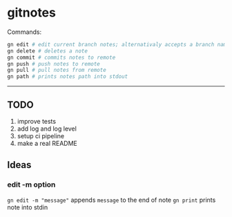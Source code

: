 # gitnotes

Commands:

```bash
gn edit # edit current branch notes; alternativaly accepts a branch name
gn delete # deletes a note
gn commit # commits notes to remote
gn push # push notes to remote
gn pull # pull notes from remote
gn path # prints notes path into stdout
```

---

## TODO

1. improve tests
2. add log and log level
3. setup ci pipeline
4. make a real README

## Ideas

### edit -m option

`gn edit -m "message"` appends `message` to the end of note
`gn print` prints note into stdin
